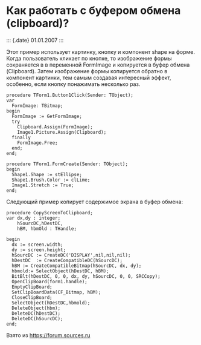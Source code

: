 Как работать с буфером обмена (clipboard)?
==========================================

::: {.date}
01.01.2007
:::

Этот пример использует картинку, кнопку и компонент shape на форме.
Когда пользователь кликает по кнопке, то изображение формы сохраняется в
в переменной FormImage и копируется в буфер обмена (Clipboard). Затем
изображение формы копируется обратно в компонент картинки, тем самым
создавая интересный эффект, особенно, если кнопку понажимать несколько
раз.

    procedure TForm1.Button1Click(Sender: TObject); 
    var 
      FormImage: TBitmap; 
    begin 
      FormImage := GetFormImage; 
      try 
        Clipboard.Assign(FormImage); 
        Image1.Picture.Assign(Clipboard); 
      finally 
        FormImage.Free; 
      end; 
    end; 
     
    procedure TForm1.FormCreate(Sender: TObject); 
    begin 
      Shape1.Shape := stEllipse; 
      Shape1.Brush.Color := clLime; 
      Image1.Stretch := True; 
    end;

Следующий пример копирует содержимое экрана в буфер обмена:

    procedure CopyScreenToClipboard; 
    var dx,dy : integer;           
        hSourcDC,hDestDC,         
        hBM, hbmOld : THandle;     
     
    begin 
      dx := screen.width;              
      dy := screen.height;              
      hSourcDC := CreateDC('DISPLAY',nil,nil,nil); 
      hDestDC  := CreateCompatibleDC(hSourcDC); 
      hBM := CreateCompatibleBitmap(hSourcDC, dx, dy); 
      hbmold:= SelectObject(hDestDC, hBM); 
      BitBlt(hDestDC, 0, 0, dx, dy, hSourcDC, 0, 0, SRCCopy); 
      OpenClipBoard(form1.handle); 
      EmptyClipBoard; 
      SetClipBoardData(CF_Bitmap, hBM); 
      CloseClipBoard; 
      SelectObject(hDestDC,hbmold); 
      DeleteObject(hbm); 
      DeleteDC(hDestDC); 
      DeleteDC(hSourcDC); 
    end;

Взято из <https://forum.sources.ru>
